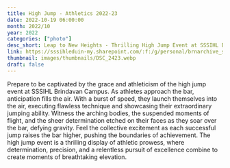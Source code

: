 ```yaml
---
title: High Jump - Athletics 2022-23
date: 2022-10-19 06:00:00
month: 2022/10
year: 2022
categories: ["photo"]
desc_short: Leap to New Heights - Thrilling High Jump Event at SSSIHL Brindavan Campus - Grace, Technique, and Soaring Achievements
link: https://sssihleduin-my.sharepoint.com/:f:/g/personal/brnarchive_sssihl_edu_in/ErKMtlXyYi1MguM3VDpvLSoBV4jC6gEM6tIncExsdY5G3w?e=Uxa5d3
thumbnail: images/thumbnails/DSC_2423.webp
draft: false
---
```


Prepare to be captivated by the grace and athleticism of the high jump event at SSSIHL Brindavan Campus. As athletes approach the bar, anticipation fills the air. With a burst of speed, they launch themselves into the air, executing flawless technique and showcasing their extraordinary jumping ability. Witness the arching bodies, the suspended moments of flight, and the sheer determination etched on their faces as they soar over the bar, defying gravity. Feel the collective excitement as each successful jump raises the bar higher, pushing the boundaries of achievement. The high jump event is a thrilling display of athletic prowess, where determination, precision, and a relentless pursuit of excellence combine to create moments of breathtaking elevation.
